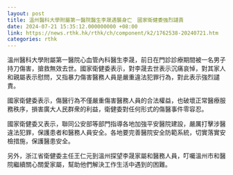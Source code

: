 ```yaml
---
layout: post
title: 溫州醫科大學附屬第一醫院醫生李晟遇襲身亡　國家衛健委強烈譴責
date: 2024-07-21 15:35:12.000000000 +08:00
link: https://news.rthk.hk/rthk/ch/component/k2/1762538-20240721.htm
categories: rthk
---
```


溫州醫科大學附屬第一醫院心血管內科醫生李晟，前日在門診診療期間被一名男子持刀傷害，搶救無效去世。國家衛健委表示，對李晟去世表示沉痛哀悼，對其家人和親屬表示慰問，又指暴力傷害醫務人員是嚴重違法犯罪行為，對此表示強烈譴責。

國家衛健委表示，傷醫行為不僅嚴重傷害醫務人員的合法權益，也破壞正常醫療服務秩序，損害廣大人民群衆的利益，衛健委對任何形式的傷醫事件零容忍。

國家衛健委又表示，聯同公安部等部門指導各地加強平安醫院建設，嚴厲打擊涉醫違法犯罪，保護患者和醫務人員安全。各地要完善醫院安全防範系統，切實落實安檢措施，保護醫患安全。

另外，浙江省衛健委主任王仁元到溫州探望李晟家屬和醫務人員，叮囑溫州市和醫院繼續關心關愛家屬，幫助他們解決工作生活中遇到的困難。
